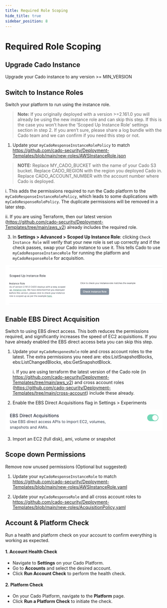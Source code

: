 ```yaml
---
title: Required Role Scoping
hide_title: true
sidebar_position: 8
---
```


# Required Role Scoping

## Upgrade Cado Instance

Upgrade your Cado instance to any version >= MIN_VERSION


## Switch to Instance Roles

Switch your platform to run using the instance role. 

> **Note:** If you originally deployed with a version >=2.161.0 you will already be using the new instance role and can skip this step. If this is the case you won’t have the ‘Scoped Up Instance Role’ settings section in step 2. If you aren’t sure, please share a log bundle with the Cado team and we can confirm if you need this step or not.

1. Update your `myCadoResponseInstanceRolePolicy` to match https://github.com/cado-security/Deployment-Templates/blob/main/new-roles/AWSInstanceRole.json

> **NOTE:** Replace MY_CADO_BUCKET with the name of your Cado S3 bucket. Replace CADO_REGION with the region you deployed Cado in. Replace CADO_ACCOUNT_NUMBER with the account number where Cado is deployed.

   i. This adds the permissions required to run the Cado platform to the `myCadoResponseInstanceRolePolicy`, which leads to some duplications with `myCadoResponseRolePolicy`. The duplicate permissions will be removed in a later step.

   ii. If you are using Terraform, then our latest version (https://github.com/cado-security/Deployment-Templates/tree/main/aws_v2) already includes the required role.

3. In **Settings > Advanced > Scoped Up Instance Role**: clicking `Check Instance Role` will verify that your new role is set up correctly and if the check passes, swap your Cado instance to use it. This tells Cado to use `myCadoResponseInstanceRole` for running the platform and `myCadoResponseRole` for acquisition.

![Scoped up Instance Role](/img/scoped-up-instance.png)   


## Enable EBS Direct Acquisition

Switch to using EBS direct access. This both reduces the permissions required, and significantly increases the speed of EC2 acquisitions. If you have already enabled the EBS direct access beta you can skip this step. 

1. Update your `myCadoResponesRole` role and cross account roles to the latest. The extra permissions you need are: ebs:ListSnapshotBlocks, ebs:ListChangedBlocks, ebs:GetSnapshotBlock.

   i. If you are using terraform the latest version of the Cado role (in https://github.com/cado-security/Deployment-Templates/tree/main/aws_v2) and cross account roles (https://github.com/cado-security/Deployment-Templates/tree/main/cross-account) include these already.

2. Enable the EBS Direct Acquisitions flag in Settings > Experiments

![EBS Direct Acquisition](/img/ebs-direct-acquisition.png)

3. Import an EC2 (full disk), ami, volume or snapshot


## Scope down Permissions

Remove now unused permissions (Optional but suggested)

1. Update your `myCadoResponseInstanceRole` to match https://github.com/cado-security/Deployment-Templates/blob/main/new-roles/AWSInstanceRole.yaml

2. Update your `myCadoResponseRole` and all cross account roles to https://github.com/cado-security/Deployment-Templates/blob/main/new-roles/AcquisitionPolicy.yaml

## Account & Platform Check

Run a health and platform check on your account to confirm everything is working as expected.

#### 1. **Account Health Check**
- Navigate to **Settings** on your Cado Platform.  
- Go to **Accounts** and select the desired account.  
- Click **Run Account Check** to perform the health check.

#### 2. **Platform Check**
- On your Cado Platform, navigate to the **Platform** page.  
- Click **Run a Platform Check** to initiate the check.
